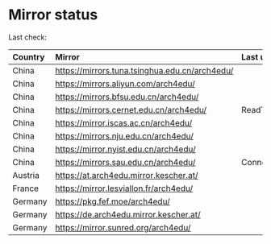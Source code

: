 <script src="./time.js"></script>
# Mirror status
Last check: <script type="text/javascript">localize(1748315674.009428);</script>

|Country|Mirror|Last update|
|:------|:-----|:----------|
|China|https://mirrors.tuna.tsinghua.edu.cn/arch4edu/|<script type="text/javascript">localize(1748285242);</script>|
|China|https://mirrors.aliyun.com/arch4edu/|<script type="text/javascript">localize(1748285242);</script>|
|China|https://mirrors.bfsu.edu.cn/arch4edu/|<script type="text/javascript">localize(1748242105);</script>|
|China|https://mirrors.cernet.edu.cn/arch4edu/|ReadTimeout|
|China|https://mirror.iscas.ac.cn/arch4edu/|<script type="text/javascript">localize(1748285242);</script>|
|China|https://mirrors.nju.edu.cn/arch4edu/|<script type="text/javascript">localize(1748242105);</script>|
|China|https://mirror.nyist.edu.cn/arch4edu/|<script type="text/javascript">localize(1748242105);</script>|
|China|https://mirrors.sau.edu.cn/arch4edu/|ConnectionError|
|Austria|https://at.arch4edu.mirror.kescher.at/|<script type="text/javascript">localize(1748285242);</script>|
|France|https://mirror.lesviallon.fr/arch4edu/|<script type="text/javascript">localize(1748285242);</script>|
|Germany|https://pkg.fef.moe/arch4edu/|<script type="text/javascript">localize(1748285242);</script>|
|Germany|https://de.arch4edu.mirror.kescher.at/|<script type="text/javascript">localize(1748285242);</script>|
|Germany|https://mirror.sunred.org/arch4edu/|<script type="text/javascript">localize(1748285242);</script>|

<script src="./tablefilter/tablefilter.js"></script>
<script src="./table.js"></script>